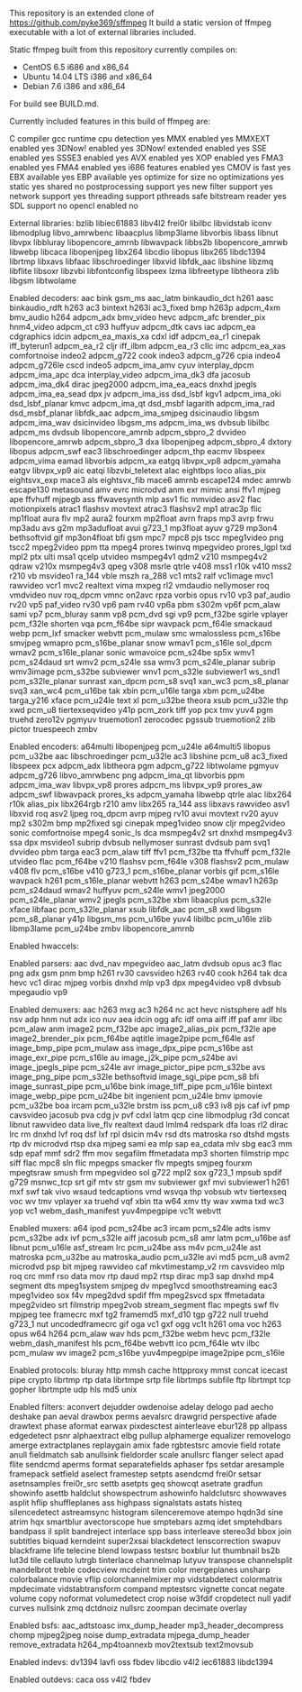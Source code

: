 This repository is an extended clone of https://github.com/pyke369/sffmpeg
It build a static version of ffmpeg executable with a lot of external libraries included.

Static ffmpeg built from this repository currently compiles on:
- CentOS 6.5		i686 and x86_64
- Ubuntu 14.04 LTS	i386 and x86_64
- Debian 7.6		i386 and x86_64

For build see BUILD.md.

Currently included features in this build of ffmpeg are:

C compiler                gcc
runtime cpu detection     yes
MMX enabled               yes
MMXEXT enabled            yes
3DNow! enabled            yes
3DNow! extended enabled   yes
SSE enabled               yes
SSSE3 enabled             yes
AVX enabled               yes
XOP enabled               yes
FMA3 enabled              yes
FMA4 enabled              yes
i686 features enabled     yes
CMOV is fast              yes
EBX available             yes
EBP available             yes
optimize for size         no
optimizations             yes
static                    yes
shared                    no
postprocessing support    yes
new filter support        yes
network support           yes
threading support         pthreads
safe bitstream reader     yes
SDL support               no
opencl enabled            no

External libraries:
bzlib			libiec61883		libv4l2
frei0r			libilbc			libvidstab
iconv			libmodplug		libvo_amrwbenc
libaacplus		libmp3lame		libvorbis
libass			libnut			libvpx
libbluray		libopencore_amrnb	libwavpack
libbs2b			libopencore_amrwb	libwebp
libcaca			libopenjpeg		libx264
libcdio			libopus			libx265
libdc1394		librtmp			libxavs
libfaac			libschroedinger		libxvid
libfdk_aac		libshine		libzmq
libflite		libsoxr			libzvbi
libfontconfig		libspeex		lzma
libfreetype		libtheora		zlib
libgsm			libtwolame

Enabled decoders:
aac			bink			gsm_ms
aac_latm		binkaudio_dct		h261
aasc			binkaudio_rdft		h263
ac3			bintext			h263i
ac3_fixed		bmp			h263p
adpcm_4xm		bmv_audio		h264
adpcm_adx		bmv_video		hevc
adpcm_afc		brender_pix		hnm4_video
adpcm_ct		c93			huffyuv
adpcm_dtk		cavs			iac
adpcm_ea		cdgraphics		idcin
adpcm_ea_maxis_xa	cdxl			idf
adpcm_ea_r1		cinepak			iff_byterun1
adpcm_ea_r2		cljr			iff_ilbm
adpcm_ea_r3		cllc			imc
adpcm_ea_xas		comfortnoise		indeo2
adpcm_g722		cook			indeo3
adpcm_g726		cpia			indeo4
adpcm_g726le		cscd			indeo5
adpcm_ima_amv		cyuv			interplay_dpcm
adpcm_ima_apc		dca			interplay_video
adpcm_ima_dk3		dfa			jacosub
adpcm_ima_dk4		dirac			jpeg2000
adpcm_ima_ea_eacs	dnxhd			jpegls
adpcm_ima_ea_sead	dpx			jv
adpcm_ima_iss		dsd_lsbf		kgv1
adpcm_ima_oki		dsd_lsbf_planar		kmvc
adpcm_ima_qt		dsd_msbf		lagarith
adpcm_ima_rad		dsd_msbf_planar		libfdk_aac
adpcm_ima_smjpeg	dsicinaudio		libgsm
adpcm_ima_wav		dsicinvideo		libgsm_ms
adpcm_ima_ws		dvbsub			libilbc
adpcm_ms		dvdsub			libopencore_amrnb
adpcm_sbpro_2		dvvideo			libopencore_amrwb
adpcm_sbpro_3		dxa			libopenjpeg
adpcm_sbpro_4		dxtory			libopus
adpcm_swf		eac3			libschroedinger
adpcm_thp		eacmv			libspeex
adpcm_vima		eamad			libvorbis
adpcm_xa		eatgq			libvpx_vp8
adpcm_yamaha		eatgv			libvpx_vp9
aic			eatqi			libzvbi_teletext
alac			eightbps		loco
alias_pix		eightsvx_exp		mace3
als			eightsvx_fib		mace6
amrnb			escape124		mdec
amrwb			escape130		metasound
amv			evrc			microdvd
anm			exr			mimic
ansi			ffv1			mjpeg
ape			ffvhuff			mjpegb
ass			ffwavesynth		mlp
asv1			fic			mmvideo
asv2			flac			motionpixels
atrac1			flashsv			movtext
atrac3			flashsv2		mp1
atrac3p			flic			mp1float
aura			flv			mp2
aura2			fourxm			mp2float
avrn			fraps			mp3
avrp			frwu			mp3adu
avs			g2m			mp3adufloat
avui			g723_1			mp3float
ayuv			g729			mp3on4
bethsoftvid		gif			mp3on4float
bfi			gsm			mpc7
mpc8			pjs			tscc
mpeg1video		png			tscc2
mpeg2video		ppm			tta
mpeg4			prores			twinvq
mpegvideo		prores_lgpl		txd
mpl2			ptx			ulti
msa1			qcelp			utvideo
msmpeg4v1		qdm2			v210
msmpeg4v2		qdraw			v210x
msmpeg4v3		qpeg			v308
msrle			qtrle			v408
mss1			r10k			v410
mss2			r210			vb
msvideo1		ra_144			vble
mszh			ra_288			vc1
mts2			ralf			vc1image
mvc1			rawvideo		vcr1
mvc2			realtext		vima
mxpeg			rl2			vmdaudio
nellymoser		roq			vmdvideo
nuv			roq_dpcm		vmnc
on2avc			rpza			vorbis
opus			rv10			vp3
paf_audio		rv20			vp5
paf_video		rv30			vp6
pam			rv40			vp6a
pbm			s302m			vp6f
pcm_alaw		sami			vp7
pcm_bluray		sanm			vp8
pcm_dvd			sgi			vp9
pcm_f32be		sgirle			vplayer
pcm_f32le		shorten			vqa
pcm_f64be		sipr			wavpack
pcm_f64le		smackaud		webp
pcm_lxf			smacker			webvtt
pcm_mulaw		smc			wmalossless
pcm_s16be		smvjpeg			wmapro
pcm_s16be_planar	snow			wmav1
pcm_s16le		sol_dpcm		wmav2
pcm_s16le_planar	sonic			wmavoice
pcm_s24be		sp5x			wmv1
pcm_s24daud		srt			wmv2
pcm_s24le		ssa			wmv3
pcm_s24le_planar	subrip			wmv3image
pcm_s32be		subviewer		wnv1
pcm_s32le		subviewer1		ws_snd1
pcm_s32le_planar	sunrast			xan_dpcm
pcm_s8			svq1			xan_wc3
pcm_s8_planar		svq3			xan_wc4
pcm_u16be		tak			xbin
pcm_u16le		targa			xbm
pcm_u24be		targa_y216		xface
pcm_u24le		text			xl
pcm_u32be		theora			xsub
pcm_u32le		thp			xwd
pcm_u8			tiertexseqvideo		y41p
pcm_zork		tiff			yop
pcx			tmv			yuv4
pgm			truehd			zero12v
pgmyuv			truemotion1		zerocodec
pgssub			truemotion2		zlib
pictor			truespeech		zmbv

Enabled encoders:
a64multi		libopenjpeg		pcm_u24le
a64multi5		libopus			pcm_u32be
aac			libschroedinger		pcm_u32le
ac3			libshine		pcm_u8
ac3_fixed		libspeex		pcx
adpcm_adx		libtheora		pgm
adpcm_g722		libtwolame		pgmyuv
adpcm_g726		libvo_amrwbenc		png
adpcm_ima_qt		libvorbis		ppm
adpcm_ima_wav		libvpx_vp8		prores
adpcm_ms		libvpx_vp9		prores_aw
adpcm_swf		libwavpack		prores_ks
adpcm_yamaha		libwebp			qtrle
alac			libx264			r10k
alias_pix		libx264rgb		r210
amv			libx265			ra_144
ass			libxavs			rawvideo
asv1			libxvid			roq
asv2			ljpeg			roq_dpcm
avrp			mjpeg			rv10
avui			movtext			rv20
ayuv			mp2			s302m
bmp			mp2fixed		sgi
cinepak			mpeg1video		snow
cljr			mpeg2video		sonic
comfortnoise		mpeg4			sonic_ls
dca			msmpeg4v2		srt
dnxhd			msmpeg4v3		ssa
dpx			msvideo1		subrip
dvbsub			nellymoser		sunrast
dvdsub			pam			svq1
dvvideo			pbm			targa
eac3			pcm_alaw		tiff
ffv1			pcm_f32be		tta
ffvhuff			pcm_f32le		utvideo
flac			pcm_f64be		v210
flashsv			pcm_f64le		v308
flashsv2		pcm_mulaw		v408
flv			pcm_s16be		v410
g723_1			pcm_s16be_planar	vorbis
gif			pcm_s16le		wavpack
h261			pcm_s16le_planar	webvtt
h263			pcm_s24be		wmav1
h263p			pcm_s24daud		wmav2
huffyuv			pcm_s24le		wmv1
jpeg2000		pcm_s24le_planar	wmv2
jpegls			pcm_s32be		xbm
libaacplus		pcm_s32le		xface
libfaac			pcm_s32le_planar	xsub
libfdk_aac		pcm_s8			xwd
libgsm			pcm_s8_planar		y41p
libgsm_ms		pcm_u16be		yuv4
libilbc			pcm_u16le		zlib
libmp3lame		pcm_u24be		zmbv
libopencore_amrnb

Enabled hwaccels:

Enabled parsers:
aac			dvd_nav			mpegvideo
aac_latm		dvdsub			opus
ac3			flac			png
adx			gsm			pnm
bmp			h261			rv30
cavsvideo		h263			rv40
cook			h264			tak
dca			hevc			vc1
dirac			mjpeg			vorbis
dnxhd			mlp			vp3
dpx			mpeg4video		vp8
dvbsub			mpegaudio		vp9

Enabled demuxers:
aac			h263			mxg
ac3			h264			nc
act			hevc			nistsphere
adf			hls			nsv
adp			hnm			nut
adx			ico			nuv
aea			idcin			ogg
afc			idf			oma
aiff			iff			paf
amr			ilbc			pcm_alaw
anm			image2			pcm_f32be
apc			image2_alias_pix	pcm_f32le
ape			image2_brender_pix	pcm_f64be
aqtitle			image2pipe		pcm_f64le
asf			image_bmp_pipe		pcm_mulaw
ass			image_dpx_pipe		pcm_s16be
ast			image_exr_pipe		pcm_s16le
au			image_j2k_pipe		pcm_s24be
avi			image_jpegls_pipe	pcm_s24le
avr			image_pictor_pipe	pcm_s32be
avs			image_png_pipe		pcm_s32le
bethsoftvid		image_sgi_pipe		pcm_s8
bfi			image_sunrast_pipe	pcm_u16be
bink			image_tiff_pipe		pcm_u16le
bintext			image_webp_pipe		pcm_u24be
bit			ingenient		pcm_u24le
bmv			ipmovie			pcm_u32be
boa			ircam			pcm_u32le
brstm			iss			pcm_u8
c93			iv8			pjs
caf			ivf			pmp
cavsvideo		jacosub			pva
cdg			jv			pvf
cdxl			latm			qcp
cine			libmodplug		r3d
concat			libnut			rawvideo
data			live_flv		realtext
daud			lmlm4			redspark
dfa			loas			rl2
dirac			lrc			rm
dnxhd			lvf			roq
dsf			lxf			rpl
dsicin			m4v			rsd
dts			matroska		rso
dtshd			mgsts			rtp
dv			microdvd		rtsp
dxa			mjpeg			sami
ea			mlp			sap
ea_cdata		mlv			sbg
eac3			mm			sdp
epaf			mmf			sdr2
ffm			mov			segafilm
ffmetadata		mp3			shorten
filmstrip		mpc			siff
flac			mpc8			sln
flic			mpegps			smacker
flv			mpegts			smjpeg
fourxm			mpegtsraw		smush
frm			mpegvideo		sol
g722			mpl2			sox
g723_1			mpsub			spdif
g729			msnwc_tcp		srt
gif			mtv			str
gsm			mv			subviewer
gxf			mvi			subviewer1
h261			mxf			swf
tak			vivo			wsaud
tedcaptions		vmd			wsvqa
thp			vobsub			wtv
tiertexseq		voc			wv
tmv			vplayer			xa
truehd			vqf			xbin
tta			w64			xmv
tty			wav			xwma
txd			wc3			yop
vc1			webm_dash_manifest	yuv4mpegpipe
vc1t			webvtt

Enabled muxers:
a64			ipod			pcm_s24be
ac3			ircam			pcm_s24le
adts			ismv			pcm_s32be
adx			ivf			pcm_s32le
aiff			jacosub			pcm_s8
amr			latm			pcm_u16be
asf			libnut			pcm_u16le
asf_stream		lrc			pcm_u24be
ass			m4v			pcm_u24le
ast			matroska		pcm_u32be
au			matroska_audio		pcm_u32le
avi			md5			pcm_u8
avm2			microdvd		psp
bit			mjpeg			rawvideo
caf			mkvtimestamp_v2		rm
cavsvideo		mlp			roq
crc			mmf			rso
data			mov			rtp
daud			mp2			rtsp
dirac			mp3			sap
dnxhd			mp4			segment
dts			mpeg1system		smjpeg
dv			mpeg1vcd		smoothstreaming
eac3			mpeg1video		sox
f4v			mpeg2dvd		spdif
ffm			mpeg2svcd		spx
ffmetadata		mpeg2video		srt
filmstrip		mpeg2vob		stream_segment
flac			mpegts			swf
flv			mpjpeg			tee
framecrc		mxf			tg2
framemd5		mxf_d10			tgp
g722			null			truehd
g723_1			nut			uncodedframecrc
gif			oga			vc1
gxf			ogg			vc1t
h261			oma			voc
h263			opus			w64
h264			pcm_alaw		wav
hds			pcm_f32be		webm
hevc			pcm_f32le		webm_dash_manifest
hls			pcm_f64be		webvtt
ico			pcm_f64le		wtv
ilbc			pcm_mulaw		wv
image2			pcm_s16be		yuv4mpegpipe
image2pipe		pcm_s16le

Enabled protocols:
bluray			http			mmsh
cache			httpproxy		mmst
concat			icecast			pipe
crypto			librtmp			rtp
data			librtmpe		srtp
file			librtmps		subfile
ftp			librtmpt		tcp
gopher			librtmpte		udp
hls			md5			unix

Enabled filters:
aconvert		dejudder		owdenoise
adelay			delogo			pad
aecho			deshake			pan
aeval			drawbox			perms
aevalsrc		drawgrid		perspective
afade			drawtext		phase
aformat			earwax			pixdesctest
ainterleave		ebur128			pp
allpass			edgedetect		psnr
alphaextract		elbg			pullup
alphamerge		equalizer		removelogo
amerge			extractplanes		replaygain
amix			fade			rgbtestsrc
amovie			field			rotate
anull			fieldmatch		sab
anullsink		fieldorder		scale
anullsrc		flanger			select
apad			flite			sendcmd
aperms			format			separatefields
aphaser			fps			setdar
aresample		framepack		setfield
aselect			framestep		setpts
asendcmd		frei0r			setsar
asetnsamples		frei0r_src		settb
asetpts			geq			showcqt
asetrate		gradfun			showinfo
asettb			haldclut		showspectrum
ashowinfo		haldclutsrc		showwaves
asplit			hflip			shuffleplanes
ass			highpass		signalstats
astats			histeq			silencedetect
astreamsync		histogram		silenceremove
atempo			hqdn3d			sine
atrim			hqx			smartblur
avectorscope		hue			smptebars
azmq			idet			smptehdbars
bandpass		il			split
bandreject		interlace		spp
bass			interleave		stereo3d
bbox			join			subtitles
biquad			kerndeint		super2xsai
blackdetect		lenscorrection		swapuv
blackframe		life			telecine
blend			lowpass			testsrc
boxblur			lut			thumbnail
bs2b			lut3d			tile
cellauto		lutrgb			tinterlace
channelmap		lutyuv			transpose
channelsplit		mandelbrot		treble
codecview		mcdeint			trim
color			mergeplanes		unsharp
colorbalance		movie			vflip
colorchannelmixer	mp			vidstabdetect
colormatrix		mpdecimate		vidstabtransform
compand			mptestsrc		vignette
concat			negate			volume
copy			noformat		volumedetect
crop			noise			w3fdif
cropdetect		null			yadif
curves			nullsink		zmq
dctdnoiz		nullsrc			zoompan
decimate		overlay

Enabled bsfs:
aac_adtstoasc		imx_dump_header		mp3_header_decompress
chomp			mjpeg2jpeg		noise
dump_extradata		mjpega_dump_header	remove_extradata
h264_mp4toannexb	mov2textsub		text2movsub

Enabled indevs:
dv1394			lavfi			oss
fbdev			libcdio			v4l2
iec61883		libdc1394

Enabled outdevs:
caca			oss			v4l2
fbdev
